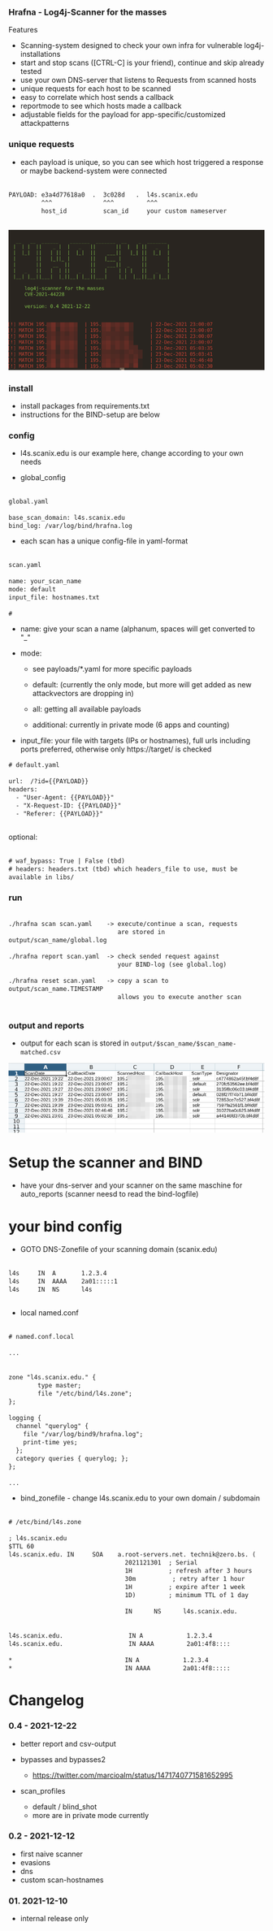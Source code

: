 
### Hrafna - Log4j-Scanner for the masses 


Features 

- Scanning-system designed to check your own infra for vulnerable log4j-installations
- start and stop scans ([CTRL-C] is your friend), continue and skip already tested
- use your own DNS-server that listens to Requests from scanned hosts
- unique requests for each host to be scanned 
- easy to correlate which host sends a callback
- reportmode to see which hosts made a callback
- adjustable fields for the payload for app-specific/customized attackpatterns


### unique requests

- each payload is unique, so you can see which host triggered
  a response or maybe backend-system were connected 

~~~

PAYLOAD: e3a4d77618a0  .  3c028d   .  l4s.scanix.edu
         ^^^              ^^^         ^^^
         host_id          scan_id     your custom nameserver


~~~


![img](img/scan04.png)


### install

- install packages from requirements.txt
- instructions for the BIND-setup are below 


### config

- l4s.scanix.edu is our example here, change according to your own needs 


- global_config

~~~

global.yaml

base_scan_domain: l4s.scanix.edu
bind_log: /var/log/bind/hrafna.log

~~~

- each scan has a unique config-file in yaml-format

~~~

scan.yaml

name: your_scan_name
mode: default
input_file: hostnames.txt

# 

~~~


- name: give your scan a name (alphanum, spaces will get converted to "_"
- mode:
    - see payloads/*.yaml for more specific payloads
    
    - default: (currently the only mode, but more will get added as new
      attackvectors are dropping in)
    - all: getting all available payloads
    - additional: currently in private mode (6 apps and counting)
      
- input_file: your file with targets (IPs or hostnames), full urls
  including ports preferred, otherwise only https://target/ is checked

~~~
# default.yaml

url:  /?id={{PAYLOAD}}
headers:
  - "User-Agent: {{PAYLOAD}}"
  - "X-Request-ID: {{PAYLOAD}}"
  - "Referer: {{PAYLOAD}}"


~~~

optional:

~~~

# waf_bypass: True | False (tbd)
# headers: headers.txt (tbd) which headers_file to use, must be available in libs/  

~~~



### run

~~~

./hrafna scan scan.yaml    -> execute/continue a scan, requests
                              are stored in output/scan_name/global.log

./hrafna report scan.yaml  -> check sended request against
                              your BIND-log (see global.log)

./hrafna reset scan.yaml   -> copy a scan to output/scan_name.TIMESTAMP
                              allows you to execute another scan


~~~


### output and reports

- output for each scan is stored in `output/$scan_name/$scan_name-matched.csv`

![matched](img/report.png)


# Setup the scanner and BIND

- have your dns-server and your scanner on the same maschine for auto_reports
  (scanner neesd to read the bind-logfile)
  

  

# your bind config

- GOTO DNS-Zonefile of your scanning domain (scanix.edu)

~~~

l4s		IN	A	    1.2.3.4
l4s		IN	AAAA	2a01:::::1
l4s		IN	NS     	l4s


~~~




- local named.conf 

~~~

# named.conf.local

...


zone "l4s.scanix.edu." {
        type master;
        file "/etc/bind/l4s.zone";
};

logging {
  channel "querylog" {
    file "/var/log/bind9/hrafna.log";
    print-time yes;
  };
  category queries { querylog; };
};

...

~~~


- bind_zonefile  - change l4s.scanix.edu to your own domain / subdomain

~~~

# /etc/bind/l4s.zone

; l4s.scanix.edu
$TTL 60
l4s.scanix.edu. IN     SOA    a.root-servers.net. technik@zero.bs. (
                                2021121301  ; Serial
                                1H          ; refresh after 3 hours
                                30m          ; retry after 1 hour
                                1H          ; expire after 1 week
                                1D)         ; minimum TTL of 1 day

                                IN      NS      l4s.scanix.edu.


l4s.scanix.edu.                  IN A            1.2.3.4
l4s.scanix.edu.                  IN AAAA         2a01:4f8::::

*                               IN A            1.2.3.4           
*                               IN AAAA         2a01:4f8:::::

~~~





# Changelog





### 0.4 - 2021-12-22

- better report and csv-output


- bypasses and bypasses2
    - https://twitter.com/marcioalm/status/1471740771581652995

- scan_profiles
    - default / blind_shot
    - more are in private mode currently



### 0.2 - 2021-12-12

- first naive scanner
- evasions
- dns
- custom scan-hostnames


### 01. 2021-12-10

- internal release only 
